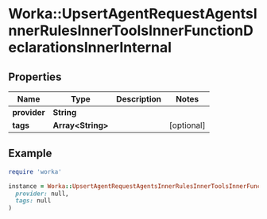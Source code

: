 # Worka::UpsertAgentRequestAgentsInnerRulesInnerToolsInnerFunctionDeclarationsInnerInternal

## Properties

| Name | Type | Description | Notes |
| ---- | ---- | ----------- | ----- |
| **provider** | **String** |  |  |
| **tags** | **Array&lt;String&gt;** |  | [optional] |

## Example

```ruby
require 'worka'

instance = Worka::UpsertAgentRequestAgentsInnerRulesInnerToolsInnerFunctionDeclarationsInnerInternal.new(
  provider: null,
  tags: null
)
```

